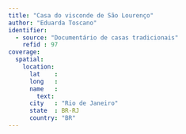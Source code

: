 ```yaml
---
title: "Casa do visconde de São Lourenço"
author: "Eduarda Toscano"
identifier:
  - source: "Documentário de casas tradicionais"
    refid : 97
coverage:
  spatial:
    location:
      lat    :
      long   :
      name   :
        text:
      city   : "Rio de Janeiro"
      state  : BR-RJ
      country: "BR"
---
```


